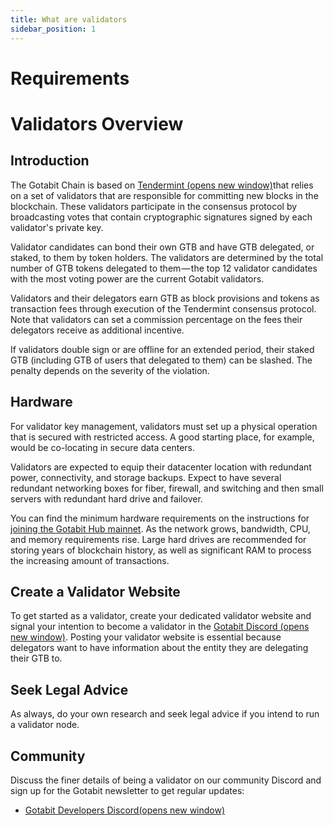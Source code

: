 ```yaml
---
title: What are validators
sidebar_position: 1
---
```


# Requirements

# Validators Overview

##  Introduction

The Gotabit Chain is based on [Tendermint (opens new window)](https://github.com/tendermint/tendermint/tree/master/docs/introduction)that relies on a set of validators that are responsible for committing new blocks in the blockchain. These validators participate in the consensus protocol by broadcasting votes that contain cryptographic signatures signed by each validator's private key.

Validator candidates can bond their own GTB and have GTB delegated, or staked, to them by token holders. The validators are determined by the total number of GTB tokens delegated to them — the top 12 validator candidates with the most voting power are the current Gotabit validators.

Validators and their delegators earn GTB as block provisions and tokens as transaction fees through execution of the Tendermint consensus protocol. Note that validators can set a commission percentage on the fees their delegators receive as additional incentive. 

If validators double sign or are offline for an extended period, their staked GTB (including GTB of users that delegated to them) can be slashed. The penalty depends on the severity of the violation.

##  Hardware

For validator key management, validators must set up a physical operation that is secured with restricted access. A good starting place, for example, would be co-locating in secure data centers.

Validators are expected to equip their datacenter location with redundant power, connectivity, and storage backups. Expect to have several redundant networking boxes for fiber, firewall, and switching and then small servers with redundant hard drive and failover.

You can find the minimum hardware requirements on the instructions for [joining the Gotabit Hub mainnet](/node/network/main). As the network grows, bandwidth, CPU, and memory requirements rise. Large hard drives are recommended for storing years of blockchain history, as well as significant RAM to process the increasing amount of transactions.

##  Create a Validator Website

To get started as a validator, create your dedicated validator website and signal your intention to become a validator in the [Gotabit Discord (opens new window)](https://discord.gg/gotabit). Posting your validator website is essential because delegators want to have information about the entity they are delegating their GTB to.

##  Seek Legal Advice

As always, do your own research and seek legal advice if you intend to run a validator node.

##  Community

Discuss the finer details of being a validator on our community Discord and sign up for the Gotabit newsletter to get regular updates:

- [Gotabit Developers Discord(opens new window)](https://discord.gg/gotabit)
